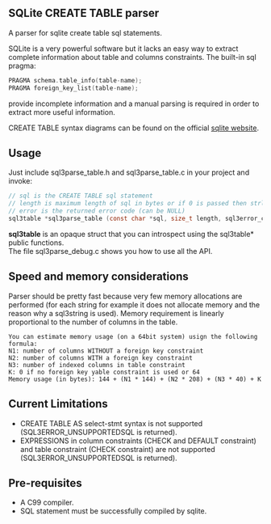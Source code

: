 ## SQLite CREATE TABLE parser
A parser for sqlite create table sql statements.

SQLite is a very powerful software but it lacks an easy way to extract complete information about table and columns constraints. The built-in sql pragma:  
```c
PRAGMA schema.table_info(table-name);  
PRAGMA foreign_key_list(table-name);
```  
provide incomplete information and a manual parsing is required in order to extract more useful information.

CREATE TABLE syntax diagrams can be found on the official [sqlite website](http://www.sqlite.org/lang_createtable.html).

## Usage
Just include sql3parse_table.h and sql3parse_table.c in your project and invoke:
```c
// sql is the CREATE TABLE sql statement
// length is maximum length of sql in bytes or if 0 is passed then strlen is used to determine it
// error is the returned error code (can be NULL)
sql3table *sql3parse_table (const char *sql, size_t length, sql3error_code *error);
```
**sql3table** is an opaque struct that you can introspect using the sql3table* public functions.  
The file sql3parse_debug.c shows you how to use all the API.


## Speed and memory considerations
Parser should be pretty fast because very few memory allocations are performed (for each string for example it does not allocate memory and the reason why a sql3string is used). Memory requirement is linearly proportional to the number of columns in the table.
```
You can estimate memory usage (on a 64bit system) usign the following formula:
N1: number of columns WITHOUT a foreign key constraint
N2: number of columns WITH a foreign key constraint
N3: number of indexed columns in table constraint
K: 0 if no foreign key yable constraint is used or 64
Memory usage (in bytes): 144 + (N1 * 144) + (N2 * 208) + (N3 * 40) + K
```

## Current Limitations
- CREATE TABLE AS select-stmt syntax is not supported (SQL3ERROR_UNSUPPORTEDSQL is returned).
- EXPRESSIONS in column constraints (CHECK and DEFAULT constraint) and table constraint (CHECK constraint) are not supported (SQL3ERROR_UNSUPPORTEDSQL is returned).

## Pre-requisites
- A C99 compiler.
- SQL statement must be successfully compiled by sqlite.
